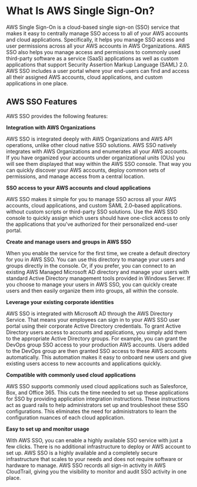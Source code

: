 # What Is AWS Single Sign\-On?<a name="what-is"></a>

AWS Single Sign\-On is a cloud\-based single sign\-on \(SSO\) service that makes it easy to centrally manage SSO access to all of your AWS accounts and cloud applications\. Specifically, it helps you manage SSO access and user permissions across all your AWS accounts in AWS Organizations\. AWS SSO also helps you manage access and permissions to commonly used third\-party software as a service \(SaaS\) applications as well as custom applications that support Security Assertion Markup Language \(SAML\) 2\.0\. AWS SSO includes a user portal where your end\-users can find and access all their assigned AWS accounts, cloud applications, and custom applications in one place\. 

## AWS SSO Features<a name="features"></a>

AWS SSO provides the following features:

**Integration with AWS Organizations**

AWS SSO is integrated deeply with AWS Organizations and AWS API operations, unlike other cloud native SSO solutions\. AWS SSO natively integrates with AWS Organizations and enumerates all your AWS accounts\. If you have organized your accounts under organizational units \(OUs\) you will see them displayed that way within the AWS SSO console\. That way you can quickly discover your AWS accounts, deploy common sets of permissions, and manage access from a central location\.

**SSO access to your AWS accounts and cloud applications**

AWS SSO makes it simple for you to manage SSO across all your AWS accounts, cloud applications, and custom SAML 2\.0–based applications\. without custom scripts or third\-party SSO solutions\. Use the AWS SSO console to quickly assign which users should have one\-click access to only the applications that you've authorized for their personalized end\-user portal\.

**Create and manage users and groups in AWS SSO**

When you enable the service for the first time, we create a default directory for you in AWS SSO\. You can use this directory to manage your users and groups directly in the console\. Or, if you prefer, you can connect to an existing AWS Managed Microsoft AD directory and manage your users with standard Active Directory management tools provided in Windows Server\. If you choose to manage your users in AWS SSO, you can quickly create users and then easily organize them into groups, all within the console\.

**Leverage your existing corporate identities**

AWS SSO is integrated with Microsoft AD through the AWS Directory Service\. That means your employees can sign in to your AWS SSO user portal using their corporate Active Directory credentials\. To grant Active Directory users access to accounts and applications, you simply add them to the appropriate Active Directory groups\. For example, you can grant the DevOps group SSO access to your production AWS accounts\. Users added to the DevOps group are then granted SSO access to these AWS accounts automatically\. This automation makes it easy to onboard new users and give existing users access to new accounts and applications quickly\.

**Compatible with commonly used cloud applications**

AWS SSO supports commonly used cloud applications such as Salesforce, Box, and Office 365\. This cuts the time needed to set up these applications for SSO by providing application integration instructions\. These instructions act as guard rails to help administrators set up and troubleshoot these SSO configurations\. This eliminates the need for administrators to learn the configuration nuances of each cloud application\.

**Easy to set up and monitor usage**

With AWS SSO, you can enable a highly available SSO service with just a few clicks\. There is no additional infrastructure to deploy or AWS account to set up\. AWS SSO is a highly available and a completely secure infrastructure that scales to your needs and does not require software or hardware to manage\. AWS SSO records all sign\-in activity in AWS CloudTrail, giving you the visibility to monitor and audit SSO activity in one place\. 